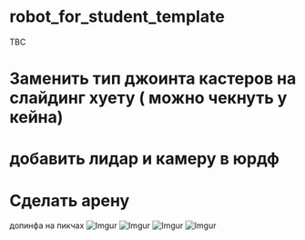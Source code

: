# robot_for_student_template
TBC
# Заменить тип джоинта кастеров на слайдинг хуету ( можно чекнуть у кейна)
# добавить лидар и камеру в юрдф
# Сделать арену 


допинфа на пикчах
![Imgur](https://i.imgur.com/hTIxajm.png)
![Imgur](https://i.imgur.com/sXRFe9v.png)
![Imgur](https://i.imgur.com/Ylwnczk.png)
![Imgur](https://i.imgur.com/wYjWKit.png)
